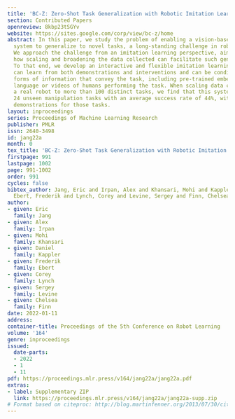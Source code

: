```yaml
---
title: 'BC-Z: Zero-Shot Task Generalization with Robotic Imitation Learning'
section: Contributed Papers
openreview: 8kbp23tSGYv
website: https://sites.google.com/corp/view/bc-z/home
abstract: In this paper, we study the problem of enabling a vision-based robotic manipulation
  system to generalize to novel tasks, a long-standing challenge in robot learning.
  We approach the challenge from an imitation learning perspective, aiming to study
  how scaling and broadening the data collected can facilitate such generalization.
  To that end, we develop an interactive and flexible imitation learning system that
  can learn from both demonstrations and interventions and can be conditioned on different
  forms of information that convey the task, including pre-trained embeddings of natural
  language or videos of humans performing the task. When scaling data collection on
  a real robot to more than 100 distinct tasks, we find that this system can perform
  24 unseen manipulation tasks with an average success rate of 44%, without any robot
  demonstrations for those tasks.
layout: inproceedings
series: Proceedings of Machine Learning Research
publisher: PMLR
issn: 2640-3498
id: jang22a
month: 0
tex_title: 'BC-Z: Zero-Shot Task Generalization with Robotic Imitation Learning'
firstpage: 991
lastpage: 1002
page: 991-1002
order: 991
cycles: false
bibtex_author: Jang, Eric and Irpan, Alex and Khansari, Mohi and Kappler, Daniel and
  Ebert, Frederik and Lynch, Corey and Levine, Sergey and Finn, Chelsea
author:
- given: Eric
  family: Jang
- given: Alex
  family: Irpan
- given: Mohi
  family: Khansari
- given: Daniel
  family: Kappler
- given: Frederik
  family: Ebert
- given: Corey
  family: Lynch
- given: Sergey
  family: Levine
- given: Chelsea
  family: Finn
date: 2022-01-11
address:
container-title: Proceedings of the 5th Conference on Robot Learning
volume: '164'
genre: inproceedings
issued:
  date-parts:
  - 2022
  - 1
  - 11
pdf: https://proceedings.mlr.press/v164/jang22a/jang22a.pdf
extras:
- label: Supplementary ZIP
  link: https://proceedings.mlr.press/v164/jang22a/jang22a-supp.zip
# Format based on citeproc: http://blog.martinfenner.org/2013/07/30/citeproc-yaml-for-bibliographies/
---
```

